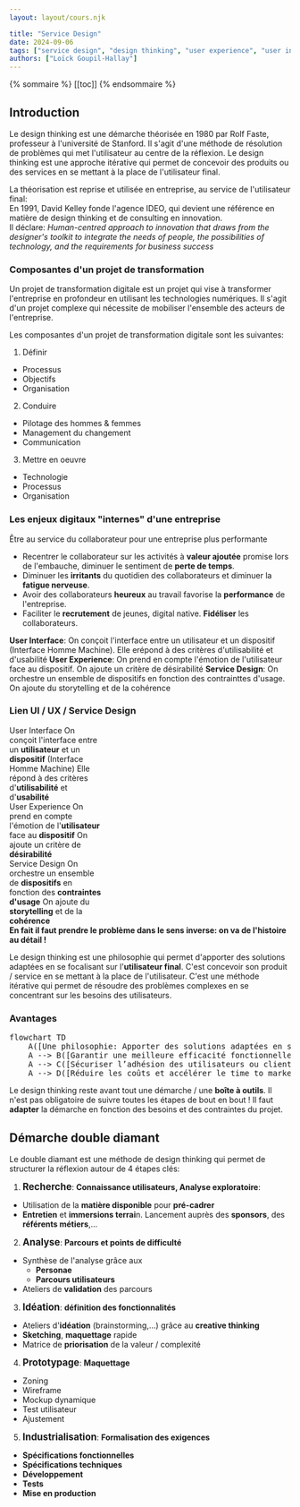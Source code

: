 ```yaml
---
layout: layout/cours.njk

title: "Service Design"
date: 2024-09-06
tags: ["service design", "design thinking", "user experience", "user interface"]
authors: ["Loïck Goupil-Hallay"]
---
```


{% sommaire %}
[[toc]]
{% endsommaire %}

<style>
  .arrow-left::before {
    content: '';
    position: absolute;
    top: 50%;
    right: 100%;
    transform: translateY(-50%);
    border-width: 30px;
    border-style: solid;
    border-color: transparent #374151 transparent transparent;
  }
</style>

## Introduction

Le design thinking est une démarche théorisée en 1980 par Rolf Faste, professeur à l'université de Stanford. Il s'agit d'une méthode de résolution de problèmes qui met l'utilisateur au centre de la réflexion. Le design thinking est une approche itérative qui permet de concevoir des produits ou des services en se mettant à la place de l'utilisateur final.

La théorisation est reprise et utilisée en entreprise, au service de l'utilisateur final:\
En 1991, David Kelley fonde l'agence IDEO, qui devient une référence en matière de design thinking et de consulting en innovation.\
Il déclare: *Human-centred approach to innovation that draws from the designer's toolkit to integrate the needs of people, the possibilities of technology, and the requirements for business success*

### Composantes d'un projet de transformation

Un projet de transformation digitale est un projet qui vise à transformer l'entreprise en profondeur en utilisant les technologies numériques. Il s'agit d'un projet complexe qui nécessite de mobiliser l'ensemble des acteurs de l'entreprise.

Les composantes d'un projet de transformation digitale sont les suivantes:
1. Définir
  - Processus
  - Objectifs
  - Organisation
2. Conduire
  - Pilotage des hommes & femmes
  - Management du changement
  - Communication
3. Mettre en oeuvre
  - Technologie
  - Processus
  - Organisation

### Les enjeux digitaux "internes" d'une entreprise
Être au service du collaborateur pour une entreprise plus performante

- Recentrer le collaborateur sur les activités à **valeur ajoutée** promise lors de l'embauche, diminuer le sentiment de **perte de temps**.
- Diminuer les **irritants** du quotidien des collaborateurs et diminuer la **fatigue nerveuse**.
- Avoir des collaborateurs **heureux** au travail favorise la **performance** de l'entreprise.
- Faciliter le **recrutement** de jeunes, digital native. **Fidéliser** les collaborateurs.

**User Interface**: On conçoit l'interface entre un utilisateur et un dispositif (Interface Homme Machine). Elle erépond à des critères d'utilisabilité et d'usabilité
**User Experience**: On prend en compte l'émotion de l'utilisateur face au dispositif. On ajoute un critère de désirabilité
**Service Design**: On orchestre un ensemble de dispositifs en fonction des contrainttes d'usage. On ajoute du storytelling et de la cohérence

### Lien UI / UX / Service Design

<div class="w-full mt-3">
  <div class="bg-yellow-300 border-b-2 border-r-2 border-white max-w-3xl h-40 transform scale-y-[-1] mx-auto">
    <div class="bg-green-400 border-b-2 border-r-2 border-white w-2/3 h-32">
      <div class="bg-blue-700 border-b-2 border-r-2 border-white w-1/2 h-24"></div>
    </div>
  </div>
  <div class="mx-auto max-w-3xl flex justify-between">
    <div class="flex flex-col items-center" style="max-width: 33%;">
      <span class="text-center text-xl text-blue-700 font-bold">User Interface</span>
      <span class="text-center">On conçoit l'interface entre un <b>utilisateur</b> et un <b>dispositif</b> (Interface Homme Machine)</span>
      <span class="text-center">Elle répond à des critères d'<b>utilisabilité</b> et d'<b>usabilité</b></span>
    </div>
    <div class="flex flex-col items-center" style="max-width: 33%;">
      <span class="text-center text-xl text-green-400 font-bold">User Experience</span>
      <span class="text-center">On prend en compte l'émotion de l'<b>utilisateur</b> face au <b>dispositif</b></span>
      <span class="text-center">On ajoute un critère de <b>désirabilité</b></span>
    </div>
    <div class="flex flex-col items-center" style="max-width: 33%;">
      <span class="text-center text-xl text-yellow-300 font-bold">Service Design</span>
      <span class="text-center">On orchestre un ensemble de <b>dispositifs</b> en fonction des <b>contraintes d'usage</b></span>
      <span class="text-center">On ajoute du <b>storytelling</b> et de la <b>cohérence</b></span>
    </div>
  </div>
</div>

<div class="mx-auto mt-6 relative flex items-center justify-center bg-gray-700 text-white px-6 py-3 w-max text-sm font-medium arrow-left text-l"><b>En fait il faut prendre le problème dans le sens inverse: on va de l'histoire au détail !</b></div>

Le design thinking est une philosophie qui permet d'apporter des solutions adaptées en se focalisant sur l'**utilisateur final**. C'est concevoir son produit / service en se mettant à la place de l'utilisateur. C'est une méthode itérative qui permet de résoudre des problèmes complexes en se concentrant sur les besoins des utilisateurs.


### Avantages

<pre class="mermaid" style="background-color: transparent;">
flowchart TD
    A([Une philosophie: Apporter des solutions adaptées en se focalisant sur l'utilisateur final])
    A --> B([Garantir une meilleure efficacité fonctionnelle des outils])
    A --> C([Sécuriser l’adhésion des utilisateurs ou clients aux outils et services conçus])
    A --> D([Réduire les coûts et accélérer le time to market en limitant les erreurs de conception])
</pre>

Le design thinking reste avant tout une démarche / une **boîte à outils**. Il n'est pas obligatoire de suivre toutes les étapes de bout en bout ! Il faut **adapter** la démarche en fonction des besoins et des contraintes du projet.

## Démarche double diamant

Le double diamant est une méthode de design thinking qui permet de structurer la réflexion autour de 4 étapes clés:
1. <big><b>Recherche</b></big>: **Connaissance utilisateurs, Analyse exploratoire**:
  - Utilisation de la **matière disponible** pour **pré-cadrer**
  - **Entretien** et **immersions terrai**n. Lancement auprès des **sponsors**, des **référents métiers**,...
2. <big><b>Analyse</b></big>: **Parcours et points de difficulté**
  - Synthèse de l'analyse grâce aux
    - **Personae**
    - **Parcours utilisateurs**
  - Ateliers de **validation** des parcours
3. <big><b>Idéation</b></big>: **définition des fonctionnalités**
  - Ateliers d'**idéation** (brainstorming,...) grâce au **creative thinking**
  - **Sketching**, **maquettage** rapide
  - Matrice de **priorisation** de la valeur / complexité
4. <big><b>Prototypage</b></big>: **Maquettage**
  - Zoning
  - Wireframe
  - Mockup dynamique
  - Test utilisateur
  - Ajustement
5. <big><b>Industrialisation</b></big>: **Formalisation des exigences**
  - **Spécifications fonctionnelles**
  - **Spécifications techniques**
  - **Développement**
  - **Tests**
  - **Mise en production**
